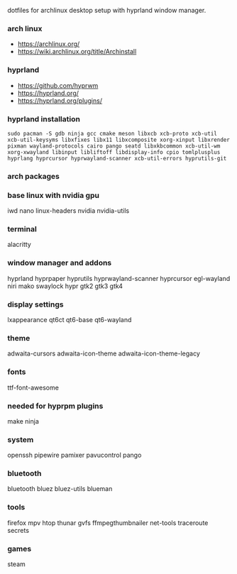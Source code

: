 dotfiles for archlinux desktop setup with hyprland window manager.

### arch linux
* https://archlinux.org/
* https://wiki.archlinux.org/title/Archinstall

### hyprland
* https://github.com/hyprwm
* https://hyprland.org/
* https://hyprland.org/plugins/

### hyprland installation
```sudo pacman -S gdb ninja gcc cmake meson libxcb xcb-proto xcb-util xcb-util-keysyms libxfixes libx11 libxcomposite xorg-xinput libxrender pixman wayland-protocols cairo pango seatd libxkbcommon xcb-util-wm xorg-xwayland libinput libliftoff libdisplay-info cpio tomlplusplus hyprlang hyprcursor hyprwayland-scanner xcb-util-errors hyprutils-git```

### arch packages

### base linux with nvidia gpu
iwd
nano
linux-headers
nvidia
nvidia-utils

### terminal
alacritty

### window manager and addons
hyprland
hyprpaper
hyprutils
hyprwayland-scanner
hyprcursor
egl-wayland
niri
mako
swaylock
hypr
gtk2
gtk3
gtk4

### display settings
lxappearance
qt6ct
qt6-base
qt6-wayland

### theme
adwaita-cursors
adwaita-icon-theme
adwaita-icon-theme-legacy

### fonts
ttf-font-awesome

### needed for hyprpm plugins
make 
ninja

### system
openssh
pipewire
pamixer
pavucontrol
pango

### bluetooth
bluetooth
bluez
bluez-utils
blueman

### tools
firefox
mpv
htop
thunar
gvfs
ffmpegthumbnailer
net-tools
traceroute
secrets

### games
steam
